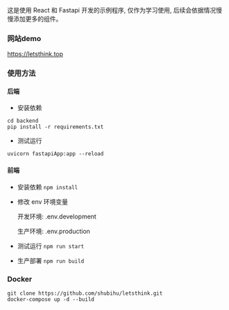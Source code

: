 这是使用 React 和 Fastapi 开发的示例程序, 仅作为学习使用, 后续会依据情况慢慢添加更多的组件。

### 网站demo
https://letsthink.top

### 使用方法

#### 后端
- 安装依赖
```
cd backend
pip install -r requirements.txt
```
- 测试运行
```
uvicorn fastapiApp:app --reload
```

#### 前端
- 安装依赖
`npm install`
- 修改 env 环境变量

    开发环境: .env.development

    生产环境: .env.production
    
- 测试运行
`npm run start`
- 生产部署
`npm run build`

### Docker
```
git clone https://github.com/shubihu/letsthink.git
docker-compose up -d --build
```
